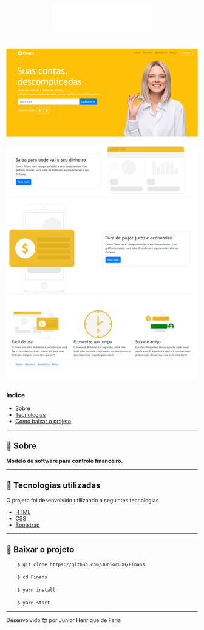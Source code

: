 <h1 align="center">
<img src="img/logo.png"/> 
</h1>

<h1>
    <img src="img/Site.png">
</h1>

### Indice
- [Sobre](#-sobre)
- [Tecnologias](#tecnologias-utilizadas)
- [Como baixar o projeto](#como-baixar-o-projeto)

---

## 📝 Sobre
**Modelo de software para controle financeiro.**

---

## 🚀 Tecnologias utilizadas

O projeto foi desenvolvido utilizando a seguintes tecnologias

- [HTML](https://www.w3schools.com/html/)
- [CSS](https://www.w3schools.com/css/)
- [Bootstrap](https://getbootstrap.com/)

---

## 📁 Baixar o projeto

```bash
    $ git clone https://github.com/Junior030/Finans

    $ cd Finans

    $ yarn install

    $ yarn start
```

---

Desenvolvido 😎 por Junior Henrique de Faria
